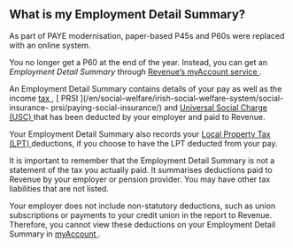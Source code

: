 ##  What is my Employment Detail Summary?

As part of PAYE modernisation, paper-based P45s and P60s were replaced with an
online system.

You no longer get a P60 at the end of the year. Instead, you can get an
_Employment Detail Summary_ through [ Revenue’s myAccount service
](https://www.ros.ie/myaccount-web/sign_in.html?execution=e1s1) .

An Employment Detail Summary contains details of your pay as well as the
income [ tax ](/en/money-and-tax/tax/income-tax/how-your-tax-is-calculated/) ,
[ PRSI ](/en/social-welfare/irish-social-welfare-system/social-insurance-
prsi/paying-social-insurance/) and [ Universal Social Charge (USC)
](/en/money-and-tax/tax/income-tax/universal-social-charge/) that has been
deducted by your employer and paid to Revenue.

Your Employment Detail Summary also records your [ Local Property Tax (LPT)
](/en/money-and-tax/tax/housing-taxes-and-reliefs/local-property-tax/)
deductions, if you choose to have the LPT deducted from your pay.

It is important to remember that the Employment Detail Summary is not a
statement of the tax you actually paid. It summarises deductions paid to
Revenue by your employer or pension provider. You may have other tax
liabilities that are not listed.

Your employer does not include non-statutory deductions, such as union
subscriptions or payments to your credit union in the report to Revenue.
Therefore, you cannot view these deductions on your Employment Detail Summary
in [ myAccount ](https://www.ros.ie/myaccount-web/sign_in.html?execution=e1s1)
.
